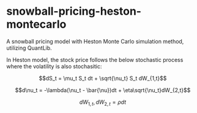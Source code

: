 # snowball-pricing-heston-montecarlo

A snowball pricing model with Heston Monte Carlo simulation method, utilizing QuantLib.

In Heston model, the stock price follows the below stochastic process where the volatility is also stochasitic:

```math
dS_t = \mu_t S_t dt + \sqrt{\nu_t} S_t dW_{1,t}
```
```math
d\nu_t = -\lambda(\nu_t - \bar{\nu})dt + \eta\sqrt{\nu_t}dW_{2,t}
```
```math
dW_{1,t}, dW_{2,t} = \rho dt
```
